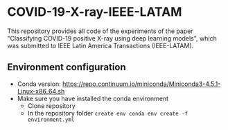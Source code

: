 # COVID-19-X-ray-IEEE-LATAM
This repository provides all code of the experiments of the paper "Classifying COVID-19 positive X-ray using deep learning models", which was submitted to IEEE Latin America Transactions (IEEE-LATAM).


## Environment configuration
* Conda version: https://repo.continuum.io/miniconda/Miniconda3-4.5.1-Linux-x86_64.sh
* Make sure you have installed the conda environment
	* Clone repository
	* In the repository folder `create env conda env create -f environment.yml`
